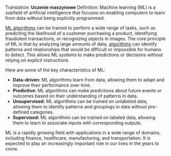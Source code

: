 Translation: **Uczenie maszynowe**
Definition:
Machine learning (ML) is a subfield of artificial intelligence that focuses on enabling computers to learn from data without being explicitly programmed.


[ML algorithms](Notatki/Semestr%203/Język%20angielski%20-%20C1.1/Ćwiczenia/Portfolio/The%20Elder%20Scrolls/Words/Computer-Science/AI/machine-learning%20algorithm.md) can be trained to perform a wide range of tasks, such as predicting the likelihood of a customer purchasing a product, identifying fraudulent transactions, or recognizing objects in images.
The core principle of ML is that by analyzing large amounts of data, [algorithms](Notatki/Semestr%203/Język%20angielski%20-%20C1.1/Ćwiczenia/Portfolio/The%20Elder%20Scrolls/Words/Computer-Science/General/algorithm.md) can identify patterns and relationships that would be difficult or impossible for humans to detect. This allows ML systems to make predictions or decisions without relying on explicit instructions.

Here are some of the key characteristics of ML:

- **Data-driven:** ML algorithms learn from data, allowing them to adapt and improve their performance over time.
- **Predictive:** ML algorithms can make predictions about future events or outcomes based on their understanding of patterns in data.
- **Unsupervised:** ML algorithms can be trained on unlabeled data, allowing them to identify patterns and groupings in data without pre-defined categories.
- **Supervised:** ML algorithms can be trained on labeled data, allowing them to learn to associate inputs with corresponding outputs.

ML is a rapidly growing field with applications in a wide range of domains, including finance, healthcare, manufacturing, and transportation. It is expected to play an increasingly important role in our lives in the years to come.
